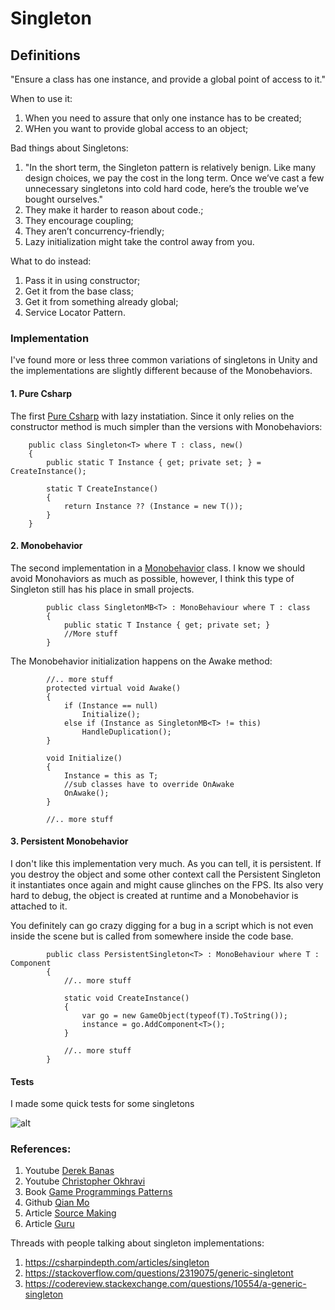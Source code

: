 
# Singleton

## Definitions

"Ensure a class has one instance, and provide a global point of access to it."

When to use it: 
1. When you need to assure that only one instance has to be created;
2. WHen you want to provide global access to an object;

Bad things about Singletons: 
1. "In the short term, the Singleton pattern is relatively benign. Like many design choices, we pay the cost in the long term. Once we’ve cast a few unnecessary singletons into cold hard code, here’s the trouble we’ve bought ourselves."
2. They make it harder to reason about code.;
3. They encourage coupling;
4. They aren’t concurrency-friendly;
5. Lazy initialization might take the control away from you.

What to do instead:
1. Pass it in using constructor;
2. Get it from the base class;
3. Get it from something already global;
4. Service Locator Pattern.

### Implementation 

I've found more or less three common variations of singletons in Unity and the implementations are slightly different because of the Monobehaviors.

#### 1. Pure Csharp
The first [Pure Csharp](https://github.com/ycarowr/DesignPatterns/blob/master/Assets/Creational/Singleton/PureCSharp/Singleton.cs) with lazy instatiation. Since it only relies on the constructor method is much simpler than the versions with Monobehaviors:

```
    public class Singleton<T> where T : class, new()
    {
        public static T Instance { get; private set; } = CreateInstance();
        
        static T CreateInstance()
        {
            return Instance ?? (Instance = new T()); 
        }
    }
```

#### 2. Monobehavior
The second implementation in a [Monobehavior](https://github.com/ycarowr/DesignPatterns/blob/master/Assets/Creational/Singleton/Monobehavior/SingletonMB.cs) class. I know we should avoid Monohaviors as much as possible, however, I think this type of Singleton still has his place in small projects. 


```
        public class SingletonMB<T> : MonoBehaviour where T : class
        {
            public static T Instance { get; private set; }
            //More stuff
        }
```

The Monobehavior initialization happens on the Awake method:
```
        //.. more stuff
        protected virtual void Awake()
        {
            if (Instance == null)
                Initialize();
            else if (Instance as SingletonMB<T> != this) 
                HandleDuplication();
        }
        
        void Initialize()
        {
            Instance = this as T;
            //sub classes have to override OnAwake
            OnAwake();
        }
        
        //.. more stuff
```

#### 3. Persistent Monobehavior

I don't like this implementation very much. As you can tell, it is persistent. If you destroy the object
and some other context call the Persistent Singleton it instantiates once again and might cause glinches on the FPS. Its also very hard to debug, the object is created at runtime and a Monobehavior is attached to it. 

You definitely can go crazy digging for a bug in a script which is not even inside the scene but is called from somewhere inside the code base.

```
        public class PersistentSingleton<T> : MonoBehaviour where T : Component
        {
            //.. more stuff
        
            static void CreateInstance()
            {
                var go = new GameObject(typeof(T).ToString());
                instance = go.AddComponent<T>();
            }
        
            //.. more stuff
        }
```


#### Tests

I made some quick tests for some singletons

![alt](https://github.com/ycarowr/DesignPatterns/blob/master/Assets/Creational/Singleton/Tests/Images/singleton%20test.GIF)

### References:
1. Youtube [Derek Banas](https://www.youtube.com/watch?v=NZaXM67fxbs&list=PLF206E906175C7E07&index=7)
2. Youtube [Christopher Okhravi](https://www.youtube.com/watch?v=hUE_j6q0LTQ&list=PLrhzvIcii6GNjpARdnO4ueTUAVR9eMBpc&index=6)
3. Book [Game Programmings Patterns](https://gameprogrammingpatterns.com/singleton.html)
4. Github [Qian Mo](https://github.com/QianMo/Unity-Design-Pattern/tree/master/Assets/Creational%20Patterns/Singleton%20Pattern)
5. Article [Source Making](https://sourcemaking.com/design_patterns/singleton)
6. Article [Guru](https://refactoring.guru/design-patterns/singleton)

Threads with people talking about singleton implementations:
1. https://csharpindepth.com/articles/singleton
2. https://stackoverflow.com/questions/2319075/generic-singletont
3. https://codereview.stackexchange.com/questions/10554/a-generic-singleton
